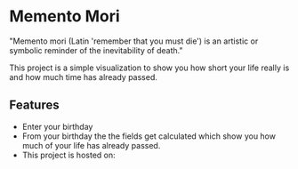 # Memento Mori

"Memento mori (Latin 'remember that you must die') is an artistic or symbolic reminder of the inevitability of death."

This project is a simple visualization to show you how short your life really is and how much time has already passed.

## Features

- Enter your birthday
- From your birthday the the fields get calculated which show you how much of your life has already passed.
- This project is hosted on: 
